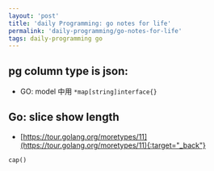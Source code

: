 ```yaml
---
layout: 'post'
title: 'daily Programming: go notes for life'
permalink: 'daily-programming/go-notes-for-life'
tags: daily-programming go
---
```



##  pg column type is json:

-  GO: model 中用 `*map[string]interface{}`

## Go: slice show length

- [https://tour.golang.org/moretypes/11](https://tour.golang.org/moretypes/11){:target="_back"}

`cap()`
